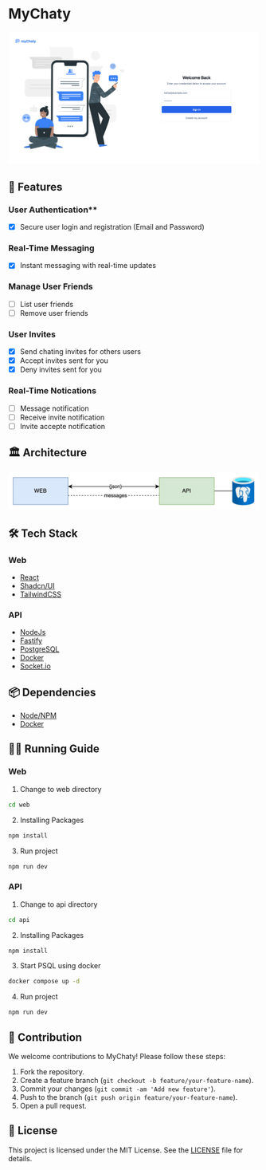 # MyChaty
![banner](./docs/banner.png)

## 🚀 Features 
### User Authentication**
- [x]  Secure user login and registration (Email and Password)

### Real-Time Messaging
- [x]  Instant messaging with real-time updates

### Manage User Friends
- [ ]  List user friends
- [ ]  Remove user friends

### User Invites
- [x]  Send chating invites for others users
- [x]  Accept invites sent for you
- [x]  Deny invites sent for you

### Real-Time Notications
- [ ] Message notification
- [ ] Receive invite notification
- [ ] Invite accepte notification

## 🏛️ Architecture
![system-architecture](./docs/system-architecture.jpeg)

## 🛠️ Tech Stack
### Web
- [React](https://reactjs.org/)
- [Shadcn/UI](https://github.com/shadcn/ui)
- [TailwindCSS](https://tailwindcss.com/)

### API
- [NodeJs](https://nodejs.org/)
- [Fastify](https://www.fastify.io/)
- [PostgreSQL](https://www.postgresql.org/)
- [Docker](https://www.docker.com/)
- [Socket.io](https://socket.io/)

## 📦 Dependencies
- [Node/NPM](https://nodejs.org/)
- [Docker](https://www.docker.com/)

## 🏃‍♂️ Running Guide
### Web
1. Change to web directory
```bash
cd web
```
2. Installing Packages
```bash
npm install
```
3. Run project
```bash
npm run dev
```

### API
1. Change to api directory
```bash
cd api
```
2. Installing Packages
```bash
npm install
```
3. Start PSQL using docker
```bash
docker compose up -d
```
4. Run project
```bash
npm run dev
```

## 💬 Contribution
We welcome contributions to MyChaty! Please follow these steps:
1. Fork the repository.
2. Create a feature branch (`git checkout -b feature/your-feature-name`).
3. Commit your changes (`git commit -am 'Add new feature'`).
4. Push to the branch (`git push origin feature/your-feature-name`).
5. Open a pull request.

## 📜 License
This project is licensed under the MIT License. See the [LICENSE](LICENSE) file for details.